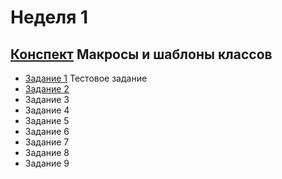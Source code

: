 # Неделя 1 
## [Конспект](week1.pdf) Макросы и шаблоны классов

* [Задание 1](01_Practice_Programming_Assignment/README.md) Тестовое задание
* [Задание 2](02_Practice_Programming_Assignment/README.md)
* Задание 3
* Задание 4
* Задание 5
* Задание 6
* Задание 7
* Задание 8
* Задание 9
